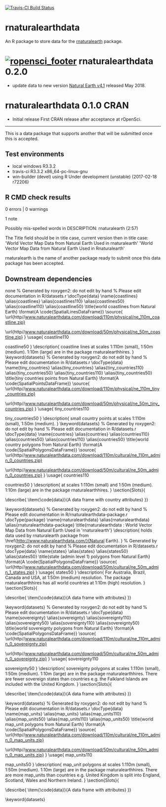 [![Travis-CI Build Status](https://travis-ci.org/ropensci/rnaturalearthdata.svg?branch=master)](https://travis-ci.org/ropensci/rnaturalearthdata)

# rnaturalearthdata

An R package to store data for the [rnaturalearth](https://github.com/ropensci/rnaturalearth) package.


[![ropensci\_footer](http://ropensci.org/public_images/github_footer.png)](http://ropensci.org)
rnaturalearthdata 0.2.0
===================

* update data to new version [Natural Earth v4.1](https://www.naturalearthdata.com/blog/miscellaneous/natural-earth-v4-1-0-release-notes/) released May 2018.


rnaturalearthdata 0.1.0  CRAN
=========================

* Initial release
First CRAN release after acceptance at rOpenSci.

---
 
This is a data package that supports another that will be submitted once this is accepted.
   
## Test environments
* local windows R3.3.2
* travis-ci R3.3.2 x86_64-pc-linux-gnu
* win-builder (devel) using R Under development (unstable) (2017-02-18 r72206)

## R CMD check results

0 errors | 0 warnings

1 note

Possibly mis-spelled words in DESCRIPTION:
  rnaturalearth (2:57)

The Title field should be in title case, current version then in title case:
'World Vector Map Data from Natural Earth Used in rnaturalearth'
'World Vector Map Data from Natural Earth Used in Rnaturalearth'

rnaturalearth is the name of another package ready to submit once this data package has been accepted.

## Downstream dependencies
none
% Generated by roxygen2: do not edit by hand
% Please edit documentation in R/datasets.r
\docType{data}
\name{coastlines}
\alias{coastlines}
\alias{coastlines110}
\alias{coastlines50}
\alias{coastline110}
\alias{coastline50}
\title{world coastlines from Natural Earth}
\format{A \code{SpatialLinesDataFrame}}
\source{
\url{http//www.naturalearthdata.com/download/110m/physical/ne_110m_coastline.zip}

\url{http//www.naturalearthdata.com/download/50m/physical/ne_50m_coastline.zip}
}
\usage{
coastline110

coastline50
}
\description{
coastline lines at scales 1:110m (small), 1:50m (medium). 1:10m (large) are in the package rnaturalearthhires.
}
\keyword{datasets}
% Generated by roxygen2: do not edit by hand
% Please edit documentation in R/datasets.r
\docType{data}
\name{tiny_countries}
\alias{tiny_countries}
\alias{tiny_countries110}
\alias{tiny_countries50}
\alias{tiny_countries110}
\alias{tiny_countries50}
\title{tiny countries points from Natural Earth}
\format{A \code{SpatialPointsDataFrame}}
\source{
\url{http//www.naturalearthdata.com/download/110m/physical/ne_110m_tiny_countries.zip}

\url{http//www.naturalearthdata.com/download/50m/physical/ne_50m_tiny_countries.zip}
}
\usage{
tiny_countries110

tiny_countries50
}
\description{
small country points at scales 1:110m (small), 1:50m (medium).
}
\keyword{datasets}
% Generated by roxygen2: do not edit by hand
% Please edit documentation in R/datasets.r
\docType{data}
\name{countries}
\alias{countries}
\alias{countries110}
\alias{countries50}
\alias{countries110}
\alias{countries50}
\title{world country polygons from Natural Earth}
\format{A \code{SpatialPolygonsDataFrame}}
\source{
\url{http//www.naturalearthdata.com/download/110m/cultural/ne_110m_admin_0_countries.zip}

\url{http//www.naturalearthdata.com/download/50m/cultural/ne_50m_admin_0_countries.zip}
}
\usage{
countries110

countries50
}
\description{
at scales 1:110m (small) and 1:50m (medium). 1:10m (large) are in the package rnaturalearthhires.
}
\section{Slots}{

\describe{
\item{\code{data}}{A data frame with country attributes}
}}

\keyword{datasets}
% Generated by roxygen2: do not edit by hand
% Please edit documentation in R/rnaturalearthdata-package.r
\docType{package}
\name{rnaturalearthdata}
\alias{rnaturalearthdata}
\alias{rnaturalearthdata-package}
\title{rnaturalearthdata : World Vector Map Data from Natural Earth Used in 'rnaturalearth'}
\description{
holds data used by rnaturalearth package from \href{http://www.naturalearthdata.com/}{Natural Earth}.
}
% Generated by roxygen2: do not edit by hand
% Please edit documentation in R/datasets.r
\docType{data}
\name{states}
\alias{states}
\alias{states50}
\alias{states50}
\title{state (admin level 1) polygons from Natural Earth}
\format{A \code{SpatialPolygonsDataFrame}}
\source{
\url{http//www.naturalearthdata.com/download/50m/cultural/ne_50m_admin_1_states.zip}
}
\usage{
states50
}
\description{
For Australia, Brazil, Canada and USA, at 1:50m (medium) resolution. The package rnaturalearthhires has all world countries at 1:10m (high) resolution.
}
\section{Slots}{

\describe{
\item{\code{data}}{A data frame with attributes}
}}

\keyword{datasets}
% Generated by roxygen2: do not edit by hand
% Please edit documentation in R/datasets.r
\docType{data}
\name{sovereignty}
\alias{sovereignty}
\alias{sovereignty110}
\alias{sovereignty50}
\alias{sovereignty110}
\alias{sovereignty50}
\title{world sovereignty polygons from Natural Earth}
\format{A \code{SpatialPolygonsDataFrame}}
\source{
\url{http//www.naturalearthdata.com/download/110m/cultural/ne_110m_admin_0_sovereignty.zip}

\url{http//www.naturalearthdata.com/download/50m/cultural/ne_50m_admin_0_sovereignty.zip}
}
\usage{
sovereignty110

sovereignty50
}
\description{
sovereignty polygons at scales 1:110m (small), 1:50m (medium). 1:10m (large) are in the package rnaturalearthhires.
There are fewer sovereign states than countries e.g. the Falkland Islands are included with the United Kingdom.
}
\section{Slots}{

\describe{
\item{\code{data}}{A data frame with attributes}
}}

\keyword{datasets}
% Generated by roxygen2: do not edit by hand
% Please edit documentation in R/datasets.r
\docType{data}
\name{map_units}
\alias{map_units}
\alias{map_units110}
\alias{map_units50}
\alias{map_units110}
\alias{map_units50}
\title{world map_unit polygons from Natural Earth}
\format{A \code{SpatialPolygonsDataFrame}}
\source{
\url{http//www.naturalearthdata.com/download/110m/cultural/ne_110m_admin_0_map_units.zip}

\url{http//www.naturalearthdata.com/download/50m/cultural/ne_50m_admin_0_map_units.zip}
}
\usage{
map_units110

map_units50
}
\description{
map_unit polygons at scales 1:110m (small), 1:50m (medium). 1:10m (large) are in the package rnaturalearthhires.
There are more map_units than countries e.g. United Kingdom is split into England, Scotland, Wales and Northern Ireland.
}
\section{Slots}{

\describe{
\item{\code{data}}{A data frame with attributes}
}}

\keyword{datasets}
